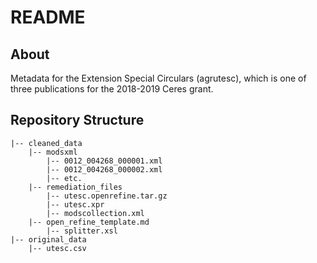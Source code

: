 # README

## About
Metadata for the Extension Special Circulars (agrutesc), which is one of three publications for the 2018-2019 Ceres grant.

## Repository Structure

```
|-- cleaned_data
    |-- modsxml
        |-- 0012_004268_000001.xml
        |-- 0012_004268_000002.xml
        |-- etc.
    |-- remediation_files
        |-- utesc.openrefine.tar.gz
        |-- utesc.xpr
        |-- modscollection.xml
	|-- open_refine_template.md
        |-- splitter.xsl
|-- original_data
    |-- utesc.csv

```
